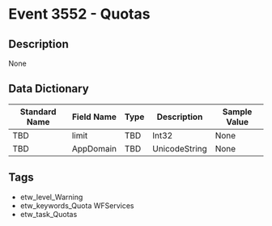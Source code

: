 # Event 3552 - Quotas

## Description
None

## Data Dictionary
|Standard Name|Field Name|Type|Description|Sample Value|
|---|---|---|---|---|
|TBD|limit|TBD|Int32|None|None|
|TBD|AppDomain|TBD|UnicodeString|None|None|

## Tags
* etw_level_Warning
* etw_keywords_Quota WFServices
* etw_task_Quotas
